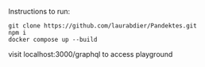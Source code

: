 Instructions to run:

```
git clone https://github.com/laurabdier/Pandektes.git
npm i
docker compose up --build
```

visit localhost:3000/graphql to access playground
